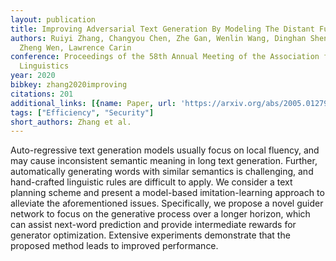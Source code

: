 ```yaml
---
layout: publication
title: Improving Adversarial Text Generation By Modeling The Distant Future
authors: Ruiyi Zhang, Changyou Chen, Zhe Gan, Wenlin Wang, Dinghan Shen, Guoyin Wang,
  Zheng Wen, Lawrence Carin
conference: Proceedings of the 58th Annual Meeting of the Association for Computational
  Linguistics
year: 2020
bibkey: zhang2020improving
citations: 201
additional_links: [{name: Paper, url: 'https://arxiv.org/abs/2005.01279'}]
tags: ["Efficiency", "Security"]
short_authors: Zhang et al.
---
```

Auto-regressive text generation models usually focus on local fluency, and
may cause inconsistent semantic meaning in long text generation. Further,
automatically generating words with similar semantics is challenging, and
hand-crafted linguistic rules are difficult to apply. We consider a text
planning scheme and present a model-based imitation-learning approach to
alleviate the aforementioned issues. Specifically, we propose a novel guider
network to focus on the generative process over a longer horizon, which can
assist next-word prediction and provide intermediate rewards for generator
optimization. Extensive experiments demonstrate that the proposed method leads
to improved performance.
